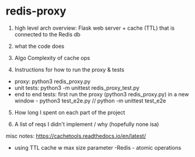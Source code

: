 # redis-proxy
1. high level arch overview: 
Flask web server + cache (TTL) that is connected to the Redis db 

2. what the code does 

3. Algo Complexity of cache ops 

4. Instructions for how to run the proxy & tests 
- proxy: python3 redis_proxy.py
- unit tests: python3 -m unittest redis_proxy_test.py
- end to end tests: first run the proxy (python3 redis_proxy.py)
    in a new window - python3 test_e2e.py    // python -m unittest test_e2e

5. How long I spent on each part of the project

6. A list of reqs I didn't implement / why (hopefully none isa)


misc notes: 
https://cachetools.readthedocs.io/en/latest/
- using TTL cache w max size parameter
-Redis - atomic operations 

